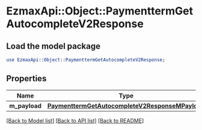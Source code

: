 # EzmaxApi::Object::PaymenttermGetAutocompleteV2Response

## Load the model package
```perl
use EzmaxApi::Object::PaymenttermGetAutocompleteV2Response;
```

## Properties
Name | Type | Description | Notes
------------ | ------------- | ------------- | -------------
**m_payload** | [**PaymenttermGetAutocompleteV2ResponseMPayload**](PaymenttermGetAutocompleteV2ResponseMPayload.md) |  | 

[[Back to Model list]](../README.md#documentation-for-models) [[Back to API list]](../README.md#documentation-for-api-endpoints) [[Back to README]](../README.md)


